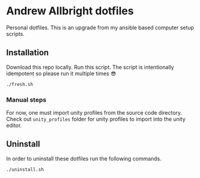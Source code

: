 # Andrew Allbright dotfiles
Personal dotfiles. This is an upgrade from my ansible based computer setup scripts.

## Installation

Download this repo locally. Run this script. The script is intentionally idempotent so please run it multiple times 😎
```bash
./fresh.sh
```

### Manual steps
For now, one must import unity profiles from the source code directory. Check out `unity_profiles` folder for unity profiles to import into the unity editor.

## Uninstall
In order to uninstall these dotfiles run the following commands.
```bash
./uninstall.sh
```
